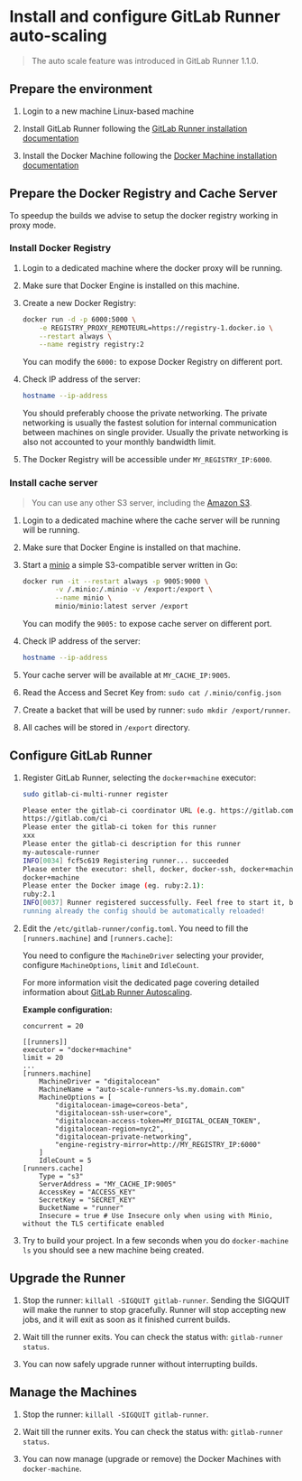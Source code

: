 # Install and configure GitLab Runner auto-scaling

> The auto scale feature was introduced in GitLab Runner 1.1.0.

## Prepare the environment

1. Login to a new machine Linux-based machine
 
1. Install GitLab Runner following the 
  [GitLab Runner installation documentation][runner-installation]
  
1. Install the Docker Machine following the
  [Docker Machine installation documentation][docker-machine-installation]

## Prepare the Docker Registry and Cache Server

To speedup the builds we advise to setup the docker registry working in proxy mode.

### Install Docker Registry

1. Login to a dedicated machine where the docker proxy will be running.

2. Make sure that Docker Engine is installed on this machine.

3. Create a new Docker Registry:

    ```bash
    docker run -d -p 6000:5000 \
        -e REGISTRY_PROXY_REMOTEURL=https://registry-1.docker.io \
        --restart always \
        --name registry registry:2
    ```

    You can modify the `6000:` to expose Docker Registry on different port.
    
4. Check IP address of the server:

    ```bash
    hostname --ip-address
    ```
    
    You should preferably choose the private networking.
    The private networking is usually the fastest solution for internal 
    communication between machines on single provider.
    Usually the private networking is also not accounted to your monthly bandwidth limit.

5. The Docker Registry will be accessible under `MY_REGISTRY_IP:6000`.

### Install cache server

> You can use any other S3 server, including the [Amazon S3](https://aws.amazon.com/s3/).

1. Login to a dedicated machine where the cache server will be running will be running.

2. Make sure that Docker Engine is installed on that machine.

3. Start a [minio](https://www.minio.io/) a simple S3-compatible server written in Go:

    ```bash
    docker run -it --restart always -p 9005:9000 \
            -v /.minio:/.minio -v /export:/export \
            --name minio \
            minio/minio:latest server /export
    ```

    You can modify the `9005:` to expose cache server on different port.
    
4. Check IP address of the server:

    ```bash
    hostname --ip-address
    ```
    
5. Your cache server will be available at `MY_CACHE_IP:9005`.

6. Read the Access and Secret Key from: `sudo cat /.minio/config.json`

7. Create a backet that will be used by runner: `sudo mkdir /export/runner`.

8. All caches will be stored in `/export` directory.

## Configure GitLab Runner

1. Register GitLab Runner, selecting the `docker+machine` executor:

    ```bash
    sudo gitlab-ci-multi-runner register
    
    Please enter the gitlab-ci coordinator URL (e.g. https://gitlab.com/ci )
    https://gitlab.com/ci
    Please enter the gitlab-ci token for this runner
    xxx
    Please enter the gitlab-ci description for this runner
    my-autoscale-runner
    INFO[0034] fcf5c619 Registering runner... succeeded
    Please enter the executor: shell, docker, docker-ssh, docker+machine, docker-ssh+machine, ssh?
    docker+machine
    Please enter the Docker image (eg. ruby:2.1):
    ruby:2.1
    INFO[0037] Runner registered successfully. Feel free to start it, but if it's
    running already the config should be automatically reloaded!
    ```

2. Edit the `/etc/gitlab-runner/config.toml`. You need to fill the `[runners.machine]` and `[runners.cache]`:

    You need to configure the `MachineDriver` selecting your provider, configure `MachineOptions`, `limit` and `IdleCount`.
    
    For more information visit the dedicated page covering detailed information about [GitLab Runner Autoscaling][runner-autoscaling].

    **Example configuration:**

    ```
    concurrent = 20

    [[runners]]
    executor = "docker+machine"
    limit = 20
    ...
    [runners.machine]
        MachineDriver = "digitalocean"
        MachineName = "auto-scale-runners-%s.my.domain.com"
        MachineOptions = [
            "digitalocean-image=coreos-beta", 
            "digitalocean-ssh-user=core",
            "digitalocean-access-token=MY_DIGITAL_OCEAN_TOKEN",
            "digitalocean-region=nyc2",
            "digitalocean-private-networking",
            "engine-registry-mirror=http://MY_REGISTRY_IP:6000"
        ]
        IdleCount = 5
    [runners.cache]
        Type = "s3"
        ServerAddress = "MY_CACHE_IP:9005"
        AccessKey = "ACCESS_KEY"
        SecretKey = "SECRET_KEY"
        BucketName = "runner"
        Insecure = true # Use Insecure only when using with Minio, without the TLS certificate enabled
    ```

3. Try to build your project. In a few seconds when you do `docker-machine ls` you should see a new machine being created.

## Upgrade the Runner

1. Stop the runner: `killall -SIGQUIT gitlab-runner`. Sending the SIGQUIT will make the runner to stop gracefully.
Runner will stop accepting new jobs, and it will exit as soon as it finished current builds.

1. Wait till the runner exits. You can check the status with: `gitlab-runner status`.

1. You can now safely upgrade runner without interrupting builds.

## Manage the Machines

1. Stop the runner: `killall -SIGQUIT gitlab-runner`.

1. Wait till the runner exits. You can check the status with: `gitlab-runner status`.

1. You can now manage (upgrade or remove) the Docker Machines with `docker-machine`.

[runner-installation]: https://gitlab.com/gitlab-org/gitlab-ci-multi-runner#installation
[docker-machine-installation]: https://docs.docker.com/machine/install-machine/
[runner-autoscaling]: https://gitlab.com/gitlab-org/gitlab-ci-multi-runner/tree/master/docs/configuration/configuration/autoscaling.md
